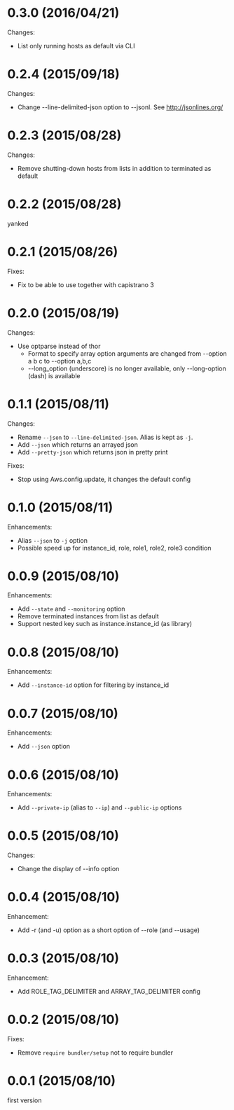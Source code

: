 # 0.3.0 (2016/04/21)

Changes:

* List only running hosts as default via CLI

# 0.2.4 (2015/09/18)

Changes:

* Change --line-delimited-json option to --jsonl. See http://jsonlines.org/

# 0.2.3 (2015/08/28)

Changes:

* Remove shutting-down hosts from lists in addition to terminated as default

# 0.2.2 (2015/08/28)

yanked

# 0.2.1 (2015/08/26)

Fixes:

* Fix to be able to use together with capistrano 3

# 0.2.0 (2015/08/19)

Changes:

* Use optparse instead of thor
  * Format to specify array option arguments are changed from --option a b c to --option a,b,c
  * --long_option (underscore) is no longer available, only --long-option (dash) is available

# 0.1.1 (2015/08/11)

Changes:

* Rename `--json` to `--line-delimited-json`. Alias is kept as `-j`.
* Add `--json` which returns an arrayed json
* Add `--pretty-json` which returns json in pretty print

Fixes:

* Stop using Aws.config.update, it changes the default config

# 0.1.0 (2015/08/11)

Enhancements:

* Alias `--json` to `-j` option
* Possible speed up for instance_id, role, role1, role2, role3 condition

# 0.0.9 (2015/08/10)

Enhancements:

* Add `--state` and `--monitoring` option
* Remove terminated instances from list as default
* Support nested key such as instance.instance_id (as library)

# 0.0.8 (2015/08/10)

Enhancements:

* Add `--instance-id` option for filtering by instance_id

# 0.0.7 (2015/08/10)

Enhancements:

* Add `--json` option

# 0.0.6 (2015/08/10)

Enhancements:

* Add `--private-ip` (alias to `--ip`) and `--public-ip` options

# 0.0.5 (2015/08/10)

Changes:

* Change the display of --info option

# 0.0.4 (2015/08/10)

Enhancement:

* Add -r (and -u) option as a short option of --role (and --usage)

# 0.0.3 (2015/08/10)

Enhancement:

* Add ROLE_TAG_DELIMITER and ARRAY_TAG_DELIMITER config

# 0.0.2 (2015/08/10)

Fixes:

* Remove `require bundler/setup` not to require bundler

# 0.0.1 (2015/08/10)

first version
